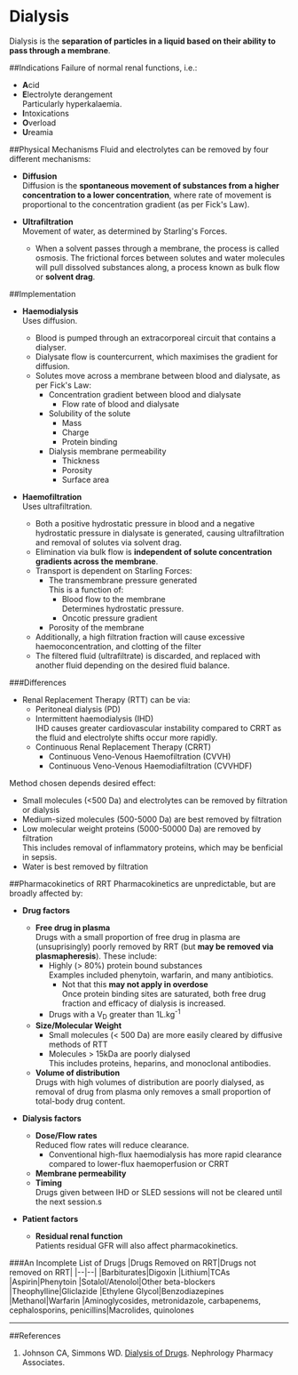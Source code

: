 # Dialysis
Dialysis is the **separation of particles in a liquid based on their ability to pass through a membrane**. 

##Indications
Failure of normal renal functions, i.e.:
* **A**cid
* **E**lectrolyte derangement  
Particularly hyperkalaemia.
* **I**ntoxications
* **O**verload
* **U**reamia

##Physical Mechanisms
Fluid and electrolytes can be removed by four different mechanisms:
* **Diffusion**  
Diffusion is the **spontaneous movement of substances from a higher concentration to a lower concentration**, where rate of movement is proportional to the concentration gradient (as per Fick's Law).

 
 
* **Ultrafiltration**  
Movement of water, as determined by Starling's Forces.
  * When a solvent passes through a membrane, the process is called osmosis. The frictional forces between solutes and water molecules will pull dissolved substances along, a process known as bulk flow or **solvent drag**.

##Implementation
* **Haemodialysis**  
Uses diffusion.  
  * Blood is pumped through an extracorporeal circuit that contains a dialyser.
  * Dialysate flow is countercurrent, which maximises the gradient for diffusion.
  * Solutes move across a membrane between blood and dialysate, as per Fick's Law:
    * Concentration gradient between blood and dialysate
      * Flow rate of blood and dialysate
    * Solubility of the solute
      * Mass
      * Charge
      * Protein binding
    * Dialysis membrane permeability
      * Thickness
      * Porosity
      * Surface area


* **Haemofiltration**  
Uses ultrafiltration.
  * Both a positive hydrostatic pressure in blood and a negative hydrostatic pressure in dialysate is generated, causing ultrafiltration and removal of solutes via solvent drag.
  * Elimination via bulk flow is **independent of solute concentration gradients across the membrane**.
  * Transport is dependent on Starling Forces:
    * The transmembrane pressure generated  
    This is a function of:
      * Blood flow to the membrane  
      Determines hydrostatic pressure.
      * Oncotic pressure gradient
    * Porosity of the membrane
  * Additionally, a high filtration fraction will cause excessive haemoconcentration, and clotting of the filter
  * The filtered fluid (ultrafiltrate) is discarded, and replaced with another fluid depending on the desired fluid balance.

###Differences
* Renal Replacement Therapy (RTT) can be via:
   * Peritoneal dialysis (PD)
   * Intermittent haemodialysis (IHD)  
   IHD causes greater cardiovascular instability compared to CRRT as the fluid and electrolyte shifts occur more rapidly.
   * Continuous Renal Replacement Therapy (CRRT)
     * Continuous Veno-Venous Haemofiltration (CVVH)
     * Continuous Veno-Venous Haemodiafiltration (CVVHDF)

Method chosen depends desired effect:
* Small molecules (<500 Da) and electrolytes can be removed by filtration or dialysis
* Medium-sized molecules (500-5000 Da) are best removed by filtration
* Low molecular weight proteins (5000-50000 Da) are removed by filtration  
This includes removal of inflammatory proteins, which may be benficial in sepsis.
* Water is best removed by filtration

##Pharmacokinetics of RRT
Pharmacokinetics are unpredictable, but are broadly affected by:
* **Drug factors**
  * **Free drug in plasma**  
  Drugs with a small proportion of free drug in plasma are (unsuprisingly) poorly removed by RRT (but **may be removed via plasmapheresis**). These include:
    * Highly (> 80%) protein bound substances  
    Examples included phenytoin, warfarin, and many antibiotics.
      * Not that this **may not apply in overdose**  
      Once protein binding sites are saturated, both free drug fraction and efficacy of dialysis is increased.
    * Drugs with a V<sub>D</sub> greater than 1L.kg<sup>-1</sup>
  * **Size/Molecular Weight**  
    * Small molecules (< 500 Da) are more easily cleared by diffusive methods of RTT
    * Molecules > 15kDa are poorly dialysed  
    This includes proteins, heparins, and monoclonal antibodies.
  * **Volume of distribution**  
  Drugs with high volumes of distribution are poorly dialysed, as removal of drug from plasma only removes a small proportion of total-body drug content.


* **Dialysis factors** 
  * **Dose/Flow rates**  
  Reduced flow rates will reduce clearance.
    * Conventional high-flux haemodialysis has more rapid clearance compared to lower-flux haemoperfusion or CRRT
  * **Membrane permeability**  
  * **Timing**  
  Drugs given between IHD or SLED sessions will not be cleared until the next session.s


* **Patient factors**
  * **Residual renal function**  
  Patients residual GFR will also affect pharmacokinetics.


###An Incomplete List of Drugs 
|Drugs Removed on RRT|Drugs not removed on RRT|
|--|--|
|Barbiturates|Digoxin
|Lithium|TCAs
|Aspirin|Phenytoin
|Sotalol/Atenolol|Other beta-blockers
|Theophylline|Gliclazide
|Ethylene Glycol|Benzodiazepines
|Methanol|Warfarin
|Aminoglycosides, metronidazole, carbapenems, cephalosporins, penicillins|Macrolides, quinolones

---
##References
1. Johnson CA, Simmons WD. [Dialysis of Drugs](http://www.just.edu.jo/DIC/Manuals/Dialysis%20of%20Drugs.pdf). Nephrology Pharmacy Associates.